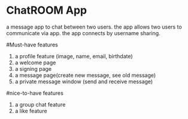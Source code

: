 # ChatROOM App

a message app to chat between two users. the app allows two users to communicate via app. the app connects by username sharing. 

#Must-have features
1) a profile feature (image, name, email, birthdate)
2) a welcome page
3) a signing page 
4) a message page(create new message, see old message)
5) a private message window (send and receive message)

#nice-to-have features
1) a group chat feature 
2) a like feature 

